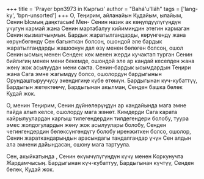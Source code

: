 +++
title = 'Prayer bpn3973 in Кыргыз'
author = "Bahá'u'lláh"
tags = ['lang-ky', 'bpn-unsorted']
+++
О, Теңирим, айланайын Кудайым, ылайым, Сенин Ысмың даңктасын! Мен- Сенин назик ак көңүлдүүлүгүңдүн учугун кармай жана Сенин мартабалуу кийимиңдин этегин кармаган Сенин кызматчыңмын. Бардык жаратылгандарды, көрүнгөндү жана көрүнбөгөндү Сен багынткан болсоң, ошондой эле бардык жаратылгандарды жашоонун дал өзү менен бөлөгөн болсоң, ошол Сенин ысмың менен Сенден: көк менен жерди кучактап турган Сенин бийлигиң менен мени бекемде, ошондой эле ар кандай кеселден жана жөнү жок асылуудан мени сакта. Сенин-бардык ысымдардын Теңири жана Сага эмне жагымдуу болсо, ошолордун бардыгынын Орундаштыруучусу экендигиңе күбө өтөмүн. Бардыгынан күч-кубаттүү, Бардыгын жетектөөчү, Бардыгынан акылман, Сенден башка бөлөк Кудай жок.

О, менин Теңирим, Сенин дүйнөлөрүңдүн ар кандайында мага эмне пайда алып келсе, ошолорду мага жөнөт. Кимдерди Сага карата кайрылуулардан каргыш тилегендердин тилдегендери болобу, туура эмес жолдогулардын жөнү жок асылуулары болобу, Сенден чегингендердин бөлөксүнгөндүгү болобу иренжиткен болсо, ошолор, Сенин жараткандарыңдын арасындагы тандалгандар үчүн Сен алдын ала эмнени дайындасаң, ошону мага тартуула.

Сен, акыйкатында , Сенин өкүмчүлүгүңдүн күчү менен Коркунучта Жардамчысың. Бардыгынан күч-кубаттуу, Бардыгынан күчтүү, Сенден бөлөк, Кудай жок.
